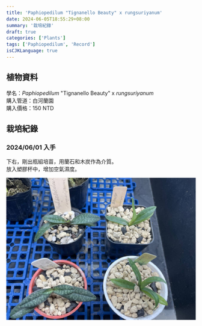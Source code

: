 ```yaml
---
title: 'Paphiopedilum "Tignanello Beauty" x rungsuriyanum'
date: 2024-06-05T18:55:29+08:00
summary: '栽培紀錄'
draft: true
categories: ['Plants']
tags: ['Paphiopedilum', 'Record']
isCJKLanguage: true
---
```


## 植物資料

學名：*Paphiopedilum* "Tignanello Beauty" x *rungsuriyanum*  
購入管道：白河蘭園  
購入價格：150 NTD  

## 栽培紀錄

### 2024/06/01 入手

下右，剛出瓶組培苗，用蘭石和木炭作為介質。  
放入塑膠杯中，增加空氣濕度。  

![2024-06-01](./images/2024-06-05.jpg)
